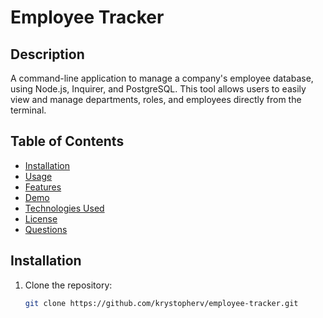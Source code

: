 # Employee Tracker

## Description

A command-line application to manage a company's employee database, using Node.js, Inquirer, and PostgreSQL. This tool allows users to easily view and manage departments, roles, and employees directly from the terminal.

## Table of Contents

- [Installation](#installation)  
- [Usage](#usage)  
- [Features](#features)  
- [Demo](#demo)  
- [Technologies Used](#technologies-used)  
- [License](#license)  
- [Questions](#questions)  

## Installation

1. Clone the repository:  
   ```bash
   git clone https://github.com/krystopherv/employee-tracker.git
